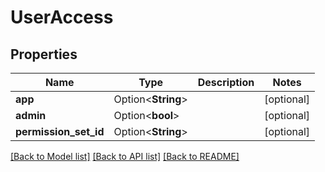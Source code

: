 # UserAccess

## Properties

Name | Type | Description | Notes
------------ | ------------- | ------------- | -------------
**app** | Option<**String**> |  | [optional]
**admin** | Option<**bool**> |  | [optional]
**permission_set_id** | Option<**String**> |  | [optional]

[[Back to Model list]](../README.md#documentation-for-models) [[Back to API list]](../README.md#documentation-for-api-endpoints) [[Back to README]](../README.md)


